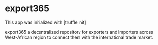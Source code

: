 export365
==================

This app was initialized with [truffle init]

export365 a decentralized repository for exporters and Importers across West-African region to connect them with the international trade market.

